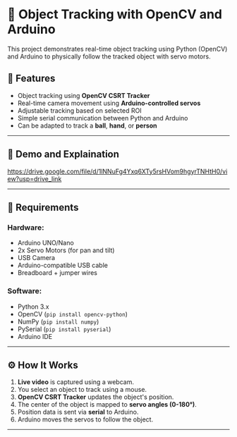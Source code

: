 # 🎯 Object Tracking with OpenCV and Arduino

This project demonstrates real-time object tracking using Python (OpenCV) and Arduino to physically follow the tracked object with servo motors.

## 🔧 Features

- Object tracking using **OpenCV CSRT Tracker**
- Real-time camera movement using **Arduino-controlled servos**
- Adjustable tracking based on selected ROI
- Simple serial communication between Python and Arduino
- Can be adapted to track a **ball**, **hand**, or **person**

---

## 🎥 Demo and Explaination

https://drive.google.com/file/d/1lNNuFg4Yxq6XTy5rsHVom9hgyrTNHtH0/view?usp=drive_link

---

## 🧰 Requirements

### Hardware:
- Arduino UNO/Nano
- 2x Servo Motors (for pan and tilt)
- USB Camera
- Arduino-compatible USB cable
- Breadboard + jumper wires

### Software:
- Python 3.x
- OpenCV (`pip install opencv-python`)
- NumPy (`pip install numpy`)
- PySerial (`pip install pyserial`)
- Arduino IDE

---

## ⚙️ How It Works

1. **Live video** is captured using a webcam.
2. You select an object to track using a mouse.
3. **OpenCV CSRT Tracker** updates the object's position.
4. The center of the object is mapped to **servo angles (0-180°)**.
5. Position data is sent via **serial** to Arduino.
6. Arduino moves the servos to follow the object.

---

